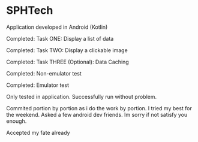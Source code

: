 # SPHTech

Application developed in Android (Kotlin)

Completed: Task ONE: Display a list of data

Completed: Task TWO: Display a clickable image

Completed: Task THREE (Optional): Data Caching

Completed: Non-emulator test

Completed: Emulator test

Only tested in application. Successfully run without problem.

Commited portion by portion as i do the work by portion. I tried my best for the weekend. Asked a few android dev friends. Im sorry if not satisfy you enough. 

Accepted my fate already

